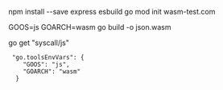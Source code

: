 npm install --save express esbuild
go mod init wasm-test.com

GOOS=js GOARCH=wasm go build -o json.wasm

go get "syscall/js"

```
 "go.toolsEnvVars": {
    "GOOS": "js",
    "GOARCH": "wasm"
  }
```
